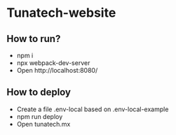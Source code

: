 # Tunatech-website

## How to run?

- npm i
- npx webpack-dev-server
- Open http://localhost:8080/

## How to deploy

- Create a file .env-local based on .env-local-example
- npm run deploy
- Open tunatech.mx